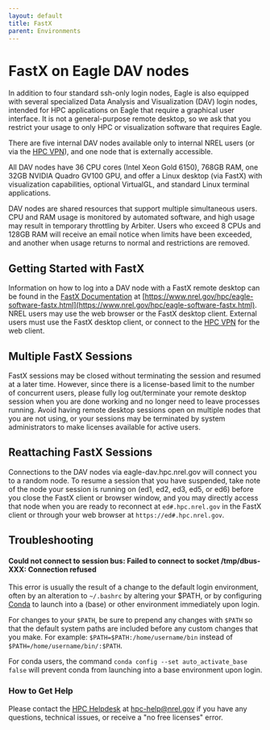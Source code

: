 ```yaml
---
layout: default
title: FastX 
parent: Environments
---
```

# FastX on Eagle DAV nodes
In addition to four standard ssh-only login nodes, Eagle is also equipped with several specialized Data Analysis and Visualization (DAV) login nodes, intended for HPC applications on Eagle that require a graphical user interface. It is not a general-purpose remote
desktop, so we ask that you restrict your usage to only HPC or visualization software that requires Eagle.

There are five internal DAV nodes available only to internal NREL users (or via the [HPC VPN](https://www.nrel.gov/hpc/vpn-connection.html)), and one node that is externally accessible. 

All DAV nodes have 36 CPU cores (Intel Xeon Gold 6150), 768GB RAM, one 32GB NVIDIA Quadro GV100 GPU, and offer a 
Linux desktop (via FastX) with visualization capabilities, optional VirtualGL, and standard Linux terminal applications.

DAV nodes are shared resources that support multiple simultaneous users. CPU and RAM usage is monitored by automated software, and 
high usage may result in temporary throttling by Arbiter. Users who exceed 8 CPUs and 128GB RAM will receive an email 
notice when limits have been exceeded, and another when usage returns to normal and restrictions are removed.

## Getting Started with FastX

Information on how to log into a DAV node with a FastX remote desktop can be found in the [FastX Documentation](https://www.nrel.gov/hpc/eagle-software-fastx.html) at [https://www.nrel.gov/hpc/eagle-software-fastx.html](https://www.nrel.gov/hpc/eagle-software-fastx.html). NREL users may use the web browser or the FastX desktop client. External users must use the FastX desktop client, or connect to
the [HPC VPN](https://www.nrel.gov/hpc/vpn-connection.html) for the web client.

## Multiple FastX Sessions
FastX sessions may be closed without terminating the session and resumed at a later time. However, since there is a 
license-based limit to the number of concurrent users, please fully log out/terminate your remote desktop session when
you are done working and no longer need to leave processes running. Avoid having remote desktop sessions open on multiple
nodes that you are not using, or your sessions may be terminated by system administrators to make licenses available for
active users. 

## Reattaching FastX Sessions
Connections to the DAV nodes via eagle-dav.hpc.nrel.gov will connect you to a random node. To resume a session that you have
suspended, take note of the node your session is running on (ed1, ed2, ed3, ed5, or ed6) before you close the FastX client or
browser window, and you may directly access that node when you are ready to reconnect at `ed#.hpc.nrel.gov` in the FastX client
or through your web browser at `https://ed#.hpc.nrel.gov`.

## Troubleshooting

#### Could not connect to session bus: Failed to connect to socket /tmp/dbus-XXX: Connection refused
This error is usually the result of a change to the default login environment, often by an alteration to `~/.bashrc` by 
altering your $PATH, or by configuring [Conda](https://nrel.github.io/HPC/Documentation/Software_Tools/conda/) to launch into a (base) or other environment
immediately upon login. 

For changes to your `$PATH`, be sure to prepend any changes with `$PATH` so that the default system paths are included before 
any custom changes that you make. For example: `$PATH=$PATH:/home/username/bin` instead of `$PATH=/home/username/bin/:$PATH`.

For conda users, the command `conda config --set auto_activate_base false` will prevent conda from
launching into a base environment upon login.

### How to Get Help
Please contact the [HPC Helpdesk](https://www.nrel.gov/hpc/help.html) at [hpc-help@nrel.gov](mailto://hpc-help@nrel.gov) if you have any questions, technical issues,
or receive a "no free licenses" error. 
